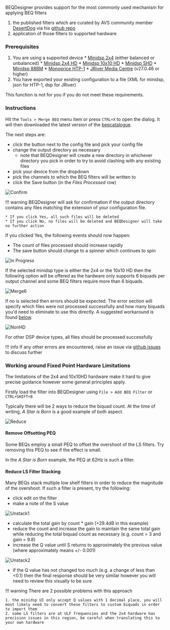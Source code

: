 BEQDesigner provides support for the most commonly used mechanism for applying BEQ filters

  1. the published filters which are curated by AVS community member [DesertDog](https://www.avsforum.com/forum/members/7429388-desertdog.html) via his [github repo](https://github.com/bmiller/miniDSPBEQ)
  2. application of those filters to supported hardware

### Prerequisites

  1. You are using a supported device
    * [Minidsp 2x4](https://www.minidsp.com/products/minidsp-in-a-box/minidsp-2x4) (either balanced or unbalanced)
    * [Minidsp 2x4 HD](https://www.minidsp.com/products/minidsp-in-a-box/minidsp-2x4-hd)
    * [Minidsp 10x10 HD](https://www.minidsp.com/products/minidsp-in-a-box/minidsp-10x10-hd)
    * [Minidsp SHD](https://www.minidsp.com/products/streaming-hd-series/shd)
    * [Minidsp 88BM](https://www.minidsp.com/products/dirac-series/ddrc-88bm)
    * [Monoprice HTP-1](https://www.monoprice.com/product?p_id=37887)
    * [JRiver Media Centre](https://jriver.com/) (v27.0.46 or higher)    
  2. You have exported your existing configuration to a file (XML for minidsp, json for HTP-1, dsp for JRiver)

This function is not for you if you do not meet these requirements.

### Instructions

Hit the `Tools > Merge BEQ` menu item or press `CTRL+X` to open the dialog. It will then downloaded the latest version of the [beqcatalogue](https://beqcatalogue.readthedocs.io/en/latest/).

The next steps are:

* click the button next to the config file and pick your config file
* change the output directory as necessary
    * note that BEQDesigner will create a new directory in whichever directory you pick in order to try to avoid clashing with any existing files
* pick your device from the dropdown
* pick the channels to which the BEQ filters will be written to  
* click the Save button (in the *Files Processed* row)

![Confirm](../img/merge_3.png)

!!! warning
    BEQDesigner will ask for confirmation if the output directory contains any files matching the extension of your configuration file. 

    * If you click Yes, all such files will be deleted
    * If you click No, no files will be deleted and BEQDesigner will take no further action 
 
If you clicked Yes, the following events should now happen:

* The count of files processed should increase rapidly
* The save button should change to a spinner which continues to spin

![In Progress](../img/merge_4.png)

If the selected minidsp type is either the 2x4 or the 10x10 HD then the following option will be offered as the hardware only supports 6 biquads per output channel and some BEQ filters require more than 6 biquads.

![Merge6](../img/merge_filter_warning.png)

If no is selected then errors should be expected. The error section will specify which files were not processed successfully and how many biquads you'd need to eliminate to use this directly. 
A suggested workaround is found [below](#working-around-fixed-point-hardware-limitations).

![NonHD](../img/merge_error.png)

For other DSP device types, all files should be processed successfully

!!! info
    If any other errors are encountered, raise an issue via [github issues](https://github.com/3ll3d00d/beqdesigner/issues) to discuss further

### Working around Fixed Point Hardware Limitations

The limitations of the 2x4 and 10x10HD hardware make it hard to give precise guidance however some general principles apply.

Firstly load the filter into BEQDesigner using `File > Add BEQ Filter` or `CTRL+SHIFT+B`

Typically there will be 2 ways to reduce the biquad count. At the time of writing, *A Star is Born* is a good example of both aspect.

![Reduce](../img/reduce_filter_count.png)

#### Remove Offsetting PEQ

Some BEQs employ a small PEQ to offset the overshoot of the LS filters. Try removing this PEQ to see if the effect is small.

In the *A Star is Born* example, the PEQ at 62Hz is such a filter.

#### Reduce LS Filter Stacking

Many BEQs stack multiple low shelf filters in order to reduce the magnitude of the overshoot. If such a filter is present, try the following:

* click edit on the filter
* make a note of the S value

![Unstack1](../img/unstack_ls_1.png)

* calculate the total gain by count * gain (+29.4dB in this example)
* reduce the count and increase the gain to maintain the same total gain while reducing the total biquad count as necessary (e.g. count = 3 and gain = 9.8)
* increase the Q value until S returns to approximately the previous value (where approximately means +/- 0.001)

![Unstack2](../img/unstack_ls_2.png)

* if the Q value has not changed too much (e.g. a change of less than <0.1) then the final response should be very similar however you will need to review this visually to be sure

!!! warning
    There are 2 possible problems with this approach
    
    1. the minidsp UI only accept Q values with 1 decimal place, you will most likely need to convert these filters to custom biquads in order to import them
    2. some LS filters are at ULF frequencies and the 2x4 hardware has precision issues in this region, be careful when translating this to your own hardware
